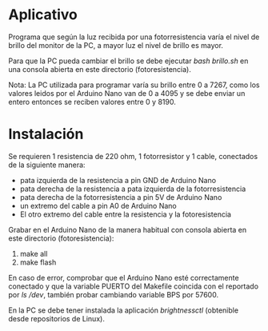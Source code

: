 # Aplicativo

Programa que según la luz recibida por una fotorresistencia varía el nivel de brillo del monitor de la PC, a mayor luz el nivel de brillo es mayor.

Para que la PC pueda cambiar el brillo se debe ejecutar *bash brillo.sh* en una consola abierta en este directorio (fotoresistencia).

Nota: La PC utilizada para programar varía su brillo entre 0 a 7267, como los valores leidos por el Arduino Nano van de 0 a 4095 y se debe enviar un entero entonces se reciben valores entre 0 y 8190.

# Instalación

Se requieren 1 resistencia de 220 ohm, 1 fotorresistor y 1 cable, conectados de la siguiente manera:
- pata izquierda de la resistencia a pin GND de Arduino Nano
- pata derecha de la resistencia a pata izquierda de la fotorresistencia
- pata derecha de la fotorresistencia a pin 5V de Arduino Nano
- un extremo del cable a pin A0 de Arduino Nano
- El otro extremo del cable entre la resistencia y la fotoresistencia

Grabar en el Arduino Nano de la manera habitual con consola abierta en este directorio (fotoresistencia):
1. make all
2. make flash

En caso de error, comprobar que el Arduino Nano esté correctamente conectado y que la variable PUERTO del Makefile coincida con el reportado por _ls /dev_, también probar cambiando variable BPS por 57600.

En la PC se debe tener instalada la aplicación *brightnessctl* (obtenible desde repositorios de Linux).